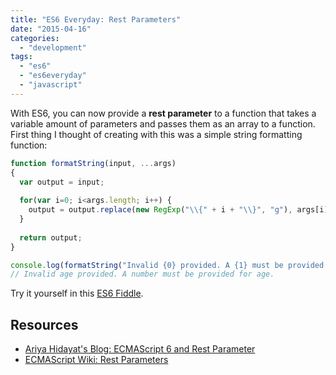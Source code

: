 ```yaml
---
title: "ES6 Everyday: Rest Parameters"
date: "2015-04-16"
categories: 
  - "development"
tags: 
  - "es6"
  - "es6everyday"
  - "javascript"
---
```


With ES6, you can now provide a **rest parameter** to a function that takes a variable amount of parameters and passes them as an array to a function. First thing I thought of creating with this was a simple string formatting function:

```javascript
function formatString(input, ...args)
{
  var output = input;
  
  for(var i=0; i<args.length; i++) {
    output = output.replace(new RegExp("\\{" + i + "\\}", "g"), args[i]);
  }
  
  return output;
}

console.log(formatString("Invalid {0} provided. A {1} must be provided for {0}.", "age", "number"));
// Invalid age provided. A number must be provided for age.
```

Try it yourself in this [ES6 Fiddle](http://www.es6fiddle.net/i6pgl2p6/).

## Resources

- [Ariya Hidayat's Blog: ECMAScript 6 and Rest Parameter](http://ariya.ofilabs.com/2013/03/es6-and-rest-parameter.html)
- [ECMAScript Wiki: Rest Parameters](http://tc39wiki.calculist.org/es6/rest-parameters/)
